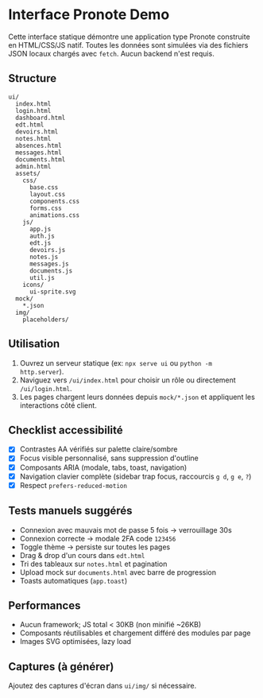 # Interface Pronote Demo

Cette interface statique démontre une application type Pronote construite en HTML/CSS/JS natif. Toutes les données sont simulées via des fichiers JSON locaux chargés avec `fetch`. Aucun backend n'est requis.

## Structure

```
ui/
  index.html
  login.html
  dashboard.html
  edt.html
  devoirs.html
  notes.html
  absences.html
  messages.html
  documents.html
  admin.html
  assets/
    css/
      base.css
      layout.css
      components.css
      forms.css
      animations.css
    js/
      app.js
      auth.js
      edt.js
      devoirs.js
      notes.js
      messages.js
      documents.js
      util.js
    icons/
      ui-sprite.svg
  mock/
    *.json
  img/
    placeholders/
```

## Utilisation

1. Ouvrez un serveur statique (ex: `npx serve ui` ou `python -m http.server`).
2. Naviguez vers `/ui/index.html` pour choisir un rôle ou directement `/ui/login.html`.
3. Les pages chargent leurs données depuis `mock/*.json` et appliquent les interactions côté client.

## Checklist accessibilité

- [x] Contrastes AA vérifiés sur palette claire/sombre
- [x] Focus visible personnalisé, sans suppression d'outline
- [x] Composants ARIA (modale, tabs, toast, navigation)
- [x] Navigation clavier complète (sidebar trap focus, raccourcis `g d`, `g e`, `?`)
- [x] Respect `prefers-reduced-motion`

## Tests manuels suggérés

- Connexion avec mauvais mot de passe 5 fois → verrouillage 30s
- Connexion correcte → modale 2FA code `123456`
- Toggle thème → persiste sur toutes les pages
- Drag & drop d'un cours dans `edt.html`
- Tri des tableaux sur `notes.html` et pagination
- Upload mock sur `documents.html` avec barre de progression
- Toasts automatiques (`app.toast`)

## Performances

- Aucun framework; JS total < 30KB (non minifié ~26KB)
- Composants réutilisables et chargement différé des modules par page
- Images SVG optimisées, lazy load

## Captures (à générer)

Ajoutez des captures d'écran dans `ui/img/` si nécessaire.

